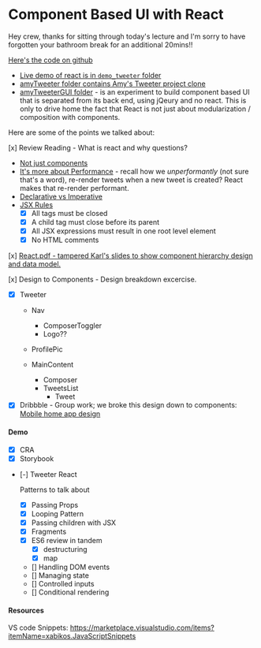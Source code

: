 Component Based UI with React
===

Hey crew, thanks for sitting through today's lecture and I'm sorry to have forgotten your bathroom break for an additional 20mins!!

[Here's the code on github](https://github.com/hafbau/lecture_notes/tree/master/02_14_oct_19/w7d1)

- [Live demo of react is in `demo_tweeter` folder](https://github.com/hafbau/lecture_notes/tree/master/02_14_oct_19/w7d1/demo_tweeter)
- [amyTweeter folder contains Amy's Tweeter project clone](https://github.com/hafbau/lecture_notes/tree/master/02_14_oct_19/w7d1/amyTweeter)
- [amyTweeterGUI folder](https://github.com/hafbau/lecture_notes/tree/master/02_14_oct_19/w7d1/amyTweeterGUI) - is an experiment to build component based UI that is separated from its back end, using jQeury and no react. This is only to drive home the fact that React is not just about modularization / composition with components.

Here are some of the points we talked about:

[x] Review Reading - What is react and why questions?

  - [Not just components](https://reactjs.org/docs/web-components.html)
  - [It's more about Performance](https://reactjs.org/docs/rendering-elements.html#react-only-updates-whats-necessary) - recall how we _unperformantly_ (not sure that's a word), re-render tweets when a new tweet is created? React makes that re-render performant.
  - [Declarative vs Imperative](https://web.compass.lighthouselabs.ca/days/w06e/activities/984)
  - [JSX Rules](https://web.compass.lighthouselabs.ca/days/w06e/activities/988)
    - [x] All tags must be closed
    - [x] A child tag must close before its parent
    - [x] All JSX expressions must result in one root level element
    - [x] No HTML comments

[x] [React.pdf - tampered Karl's slides to show component hierarchy design and data model.](https://github.com/hafbau/lecture_notes/tree/master/02_14_oct_19/w7d1/react.pdf)

[x] Design to Components - Design breakdown excercise.
  - [x] Tweeter
    - Nav
      + ComposerToggler
      + Logo??

    - ProfilePic
    - MainContent
      + Composer
      + TweetsList
        - Tweet
  - [x] Dribbble - Group work; we broke this design down to components: [Mobile home app design](https://dribbble.com/shots/8504649-Mobile-Digital-Home-03)

#### Demo

- [x] CRA
- [x] Storybook
- [-] Tweeter React
  
  Patterns to talk about

    - [x] Passing Props
    - [x] Looping Pattern
    - [x] Passing children with JSX
    - [x] Fragments
    - [x] ES6 review in tandem
        + [x] destructuring
        + [x] map
    - [] Handling DOM events
    - [] Managing state
    - [] Controlled inputs
    - [] Conditional rendering

#### Resources

VS code Snippets: https://marketplace.visualstudio.com/items?itemName=xabikos.JavaScriptSnippets